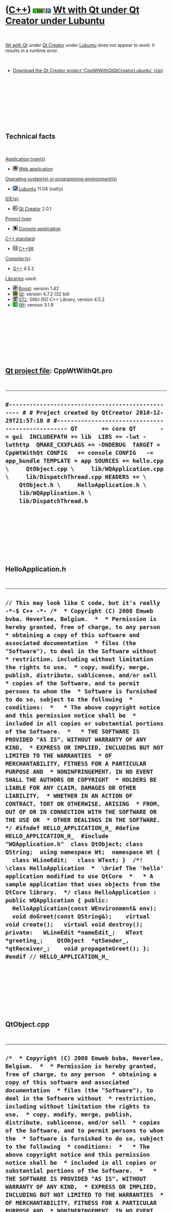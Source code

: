 



 

 

 

 

 

([C++](Cpp.md)) ![Wt](PicWt.png)![Qt](PicQt.png)![Qt Creator](PicQtCreator.png)![Lubuntu](PicLubuntu.png) [Wt with Qt under Qt Creator under Lubuntu](CppWtWithQtQtCreatorLubuntu.md)
=======================================================================================================================================================================================

 

[Wt with Qt](CppWtWithQt.md) under [Qt Creator](CppQtCreator.md) under
[Lubuntu](CppLubuntu.md) does not appear to work: it results in a
runtime error.

 

-   [Download the Qt Creator project
    'CppWtWithQtQtCreatorLubuntu' (zip)](CppWtWithQtQtCreatorLubuntu.zip)

 

 

 

 

 

Technical facts
---------------

 

[Application type(s)](CppApplication.md)

-   ![Web](PicWeb.png) [Web application](CppWebApplication.md)

[Operating system(s) or programming environment(s)](CppOs.md)

-   ![Lubuntu](PicLubuntu.png) [Lubuntu](CppLubuntu.md) 11.04 (natty)

[IDE(s)](CppIde.md):

-   ![Qt Creator](PicQtCreator.png) [Qt Creator](CppQtCreator.md) 2.0.1

[Project type](CppQtProjectType.md):

-   ![console](PicConsole.png) [Console
    application](CppConsoleApplication.md)

[C++ standard](CppStandard.md):

-   ![C++98](PicCpp98.png) [C++98](Cpp98.md)

[Compiler(s)](CppCompiler.md):

-   [G++](CppGpp.md) 4.5.2

[Libraries](CppLibrary.md) used:

-   ![Boost](PicBoost.png) [Boost](CppBoost.md): version 1.42
-   ![Qt](PicQt.png) [Qt](CppQt.md): version 4.7.2 (32 bit)
-   ![STL](PicStl.png) [STL](CppStl.md): GNU ISO C++ Library, version
    4.5.2
-   ![Wt](PicWt.png) [Wt](CppWt.md): version 3.1.9

 

 

 

 

 

[Qt project file](CppQtProjectFile.md): CppWtWithQt.pro
--------------------------------------------------------

 

  ---------------------------------------------------------------------------------------------------------------------------------------------------------------------------------------------------------------------------------------------------------------------------------------------------------------------------------------------------------------------------------------------------------------------------------------------------------------------------------------------------------------------------------------------------------------------
  ` #------------------------------------------------- # # Project created by QtCreator 2010-12-29T21:57:10 # #------------------------------------------------- QT       += core QT       -= gui  INCLUDEPATH += lib  LIBS += -lwt -lwthttp  QMAKE_CXXFLAGS += -DNDEBUG  TARGET = CppWtWithQt CONFIG   += console CONFIG   -= app_bundle TEMPLATE = app SOURCES += hello.cpp \     QtObject.cpp \     lib/WQApplication.cpp \     lib/DispatchThread.cpp HEADERS += \     QtObject.h \     HelloApplication.h \     lib/WQApplication.h \     lib/DispatchThread.h `
  ---------------------------------------------------------------------------------------------------------------------------------------------------------------------------------------------------------------------------------------------------------------------------------------------------------------------------------------------------------------------------------------------------------------------------------------------------------------------------------------------------------------------------------------------------------------------

 

 

 

 

 

HelloApplication.h
------------------

 

  -----------------------------------------------------------------------------------------------------------------------------------------------------------------------------------------------------------------------------------------------------------------------------------------------------------------------------------------------------------------------------------------------------------------------------------------------------------------------------------------------------------------------------------------------------------------------------------------------------------------------------------------------------------------------------------------------------------------------------------------------------------------------------------------------------------------------------------------------------------------------------------------------------------------------------------------------------------------------------------------------------------------------------------------------------------------------------------------------------------------------------------------------------------------------------------------------------------------------------------------------------------------------------------------------------------------------------------------------------------------------------------------------------------------------------------------------------------------------------------------------------------------------------------------------------------------------------------------------------------------------------------------------------------------------------------------------------------------------------------------------------------------------------------------------------------------------------------------------------------------------------------------------------------------------------------------------------------------------------------
  ` // This may look like C code, but it's really -*-$ C++ -*- /*  * Copyright (C) 2008 Emweb bvba, Heverlee, Belgium.  *  * Permission is hereby granted, free of charge, to any person  * obtaining a copy of this software and associated documentation  * files (the "Software"), to deal in the Software without  * restriction, including without limitation the rights to use,  * copy, modify, merge, publish, distribute, sublicense, and/or sell  * copies of the Software, and to permit persons to whom the  * Software is furnished to do so, subject to the following  * conditions:  *   * The above copyright notice and this permission notice shall be  * included in all copies or substantial portions of the Software.  *   * THE SOFTWARE IS PROVIDED "AS IS", WITHOUT WARRANTY OF ANY KIND,  * EXPRESS OR IMPLIED, INCLUDING BUT NOT LIMITED TO THE WARRANTIES  * OF MERCHANTABILITY, FITNESS FOR A PARTICULAR PURPOSE AND  * NONINFRINGEMENT. IN NO EVENT SHALL THE AUTHORS OR COPYRIGHT  * HOLDERS BE LIABLE FOR ANY CLAIM, DAMAGES OR OTHER LIABILITY,  * WHETHER IN AN ACTION OF CONTRACT, TORT OR OTHERWISE, ARISING  * FROM, OUT OF OR IN CONNECTION WITH THE SOFTWARE OR THE USE OR  * OTHER DEALINGS IN THE SOFTWARE.  */ #ifndef HELLO_APPLICATION_H_ #define HELLO_APPLICATION_H_  #include "WQApplication.h"  class QtObject; class QString;  using namespace Wt;  namespace Wt {   class WLineEdit;   class WText; }  /*! \class HelloApplication  *  \brief The 'hello' application modified to use QtCore  *   * A sample application that uses objects from the QtCore library.  */ class HelloApplication : public WQApplication { public:   HelloApplication(const WEnvironment& env);    void doGreet(const QString&);    virtual void create();   virtual void destroy();  private:   WLineEdit *nameEdit_;   WText     *greeting_;    QtObject  *qtSender_, *qtReceiver_;    void propagateGreet(); };  #endif // HELLO_APPLICATION_H_ `
  -----------------------------------------------------------------------------------------------------------------------------------------------------------------------------------------------------------------------------------------------------------------------------------------------------------------------------------------------------------------------------------------------------------------------------------------------------------------------------------------------------------------------------------------------------------------------------------------------------------------------------------------------------------------------------------------------------------------------------------------------------------------------------------------------------------------------------------------------------------------------------------------------------------------------------------------------------------------------------------------------------------------------------------------------------------------------------------------------------------------------------------------------------------------------------------------------------------------------------------------------------------------------------------------------------------------------------------------------------------------------------------------------------------------------------------------------------------------------------------------------------------------------------------------------------------------------------------------------------------------------------------------------------------------------------------------------------------------------------------------------------------------------------------------------------------------------------------------------------------------------------------------------------------------------------------------------------------------------------------

 

 

 

 

 

QtObject.cpp
------------

 

  --------------------------------------------------------------------------------------------------------------------------------------------------------------------------------------------------------------------------------------------------------------------------------------------------------------------------------------------------------------------------------------------------------------------------------------------------------------------------------------------------------------------------------------------------------------------------------------------------------------------------------------------------------------------------------------------------------------------------------------------------------------------------------------------------------------------------------------------------------------------------------------------------------------------------------------------------------------------------------------------------------------------------------------------------------------------------------------------------------------------------------------------------------------------------------------------------------------------------------------------------------------------------------------------------------------------------------------------------------------------------------------------------------------------------------------------------------------------------------------------------
  ` /*  * Copyright (C) 2008 Emweb bvba, Heverlee, Belgium.  *  * Permission is hereby granted, free of charge, to any person  * obtaining a copy of this software and associated documentation  * files (the "Software"), to deal in the Software without  * restriction, including without limitation the rights to use,  * copy, modify, merge, publish, distribute, sublicense, and/or sell  * copies of the Software, and to permit persons to whom the  * Software is furnished to do so, subject to the following  * conditions:  *   * The above copyright notice and this permission notice shall be  * included in all copies or substantial portions of the Software.  *   * THE SOFTWARE IS PROVIDED "AS IS", WITHOUT WARRANTY OF ANY KIND,  * EXPRESS OR IMPLIED, INCLUDING BUT NOT LIMITED TO THE WARRANTIES  * OF MERCHANTABILITY, FITNESS FOR A PARTICULAR PURPOSE AND  * NONINFRINGEMENT. IN NO EVENT SHALL THE AUTHORS OR COPYRIGHT  * HOLDERS BE LIABLE FOR ANY CLAIM, DAMAGES OR OTHER LIABILITY,  * WHETHER IN AN ACTION OF CONTRACT, TORT OR OTHERWISE, ARISING  * FROM, OUT OF OR IN CONNECTION WITH THE SOFTWARE OR THE USE OR  * OTHER DEALINGS IN THE SOFTWARE.  */  #include "HelloApplication.h" #include "QtObject.h"  QtObject::QtObject(HelloApplication *wt, QObject *parent)   : QObject(parent),     wt_(wt) { }  void QtObject::passGreet(const QString& name) {   emit greet(name); }  void QtObject::doGreet(const QString& name) {   wt_->doGreet(name); } `
  --------------------------------------------------------------------------------------------------------------------------------------------------------------------------------------------------------------------------------------------------------------------------------------------------------------------------------------------------------------------------------------------------------------------------------------------------------------------------------------------------------------------------------------------------------------------------------------------------------------------------------------------------------------------------------------------------------------------------------------------------------------------------------------------------------------------------------------------------------------------------------------------------------------------------------------------------------------------------------------------------------------------------------------------------------------------------------------------------------------------------------------------------------------------------------------------------------------------------------------------------------------------------------------------------------------------------------------------------------------------------------------------------------------------------------------------------------------------------------------------------

 

 

 

 

 

QtObject.h
----------

 

  ---------------------------------------------------------------------------------------------------------------------------------------------------------------------------------------------------------------------------------------------------------------------------------------------------------------------------------------------------------------------------------------------------------------------------------------------------------------------------------------------------------------------------------------------------------------------------------------------------------------------------------------------------------------------------------------------------------------------------------------------------------------------------------------------------------------------------------------------------------------------------------------------------------------------------------------------------------------------------------------------------------------------------------------------------------------------------------------------------------------------------------------------------------------------------------------------------------------------------------------------------------------------------------------------------------------------------------------------------------------------------------------------------------------------------------------------------------------------------------------------------------------------------------------------------------------------------------------------------------------------------------------------------------------------------------------------------------------------------------------------------------------------------------------------------------------------------------------------------------------------------------------------------------------------------------------------------------------
  ` // This may look like C code, but it's really -*-$ C++ -*- /*  * Copyright (C) 2008 Emweb bvba, Heverlee, Belgium.  *  * Permission is hereby granted, free of charge, to any person  * obtaining a copy of this software and associated documentation  * files (the "Software"), to deal in the Software without  * restriction, including without limitation the rights to use,  * copy, modify, merge, publish, distribute, sublicense, and/or sell  * copies of the Software, and to permit persons to whom the  * Software is furnished to do so, subject to the following  * conditions:  *   * The above copyright notice and this permission notice shall be  * included in all copies or substantial portions of the Software.  *   * THE SOFTWARE IS PROVIDED "AS IS", WITHOUT WARRANTY OF ANY KIND,  * EXPRESS OR IMPLIED, INCLUDING BUT NOT LIMITED TO THE WARRANTIES  * OF MERCHANTABILITY, FITNESS FOR A PARTICULAR PURPOSE AND  * NONINFRINGEMENT. IN NO EVENT SHALL THE AUTHORS OR COPYRIGHT  * HOLDERS BE LIABLE FOR ANY CLAIM, DAMAGES OR OTHER LIABILITY,  * WHETHER IN AN ACTION OF CONTRACT, TORT OR OTHERWISE, ARISING  * FROM, OUT OF OR IN CONNECTION WITH THE SOFTWARE OR THE USE OR  * OTHER DEALINGS IN THE SOFTWARE.  */ #ifndef QTOBJECT_H_ #define QTOBJECT_H_  #ifdef SLOT # undef SLOT # undef signals # undef slots #endif  #include <vector>  #include <QThread>  class HelloApplication;  /*! \class QtObject  *  \brief A simple Qt object with sample signal and slot.  *  * This simple object class demonstrates that the Qt signal/slot  * mechanism may be used alonglisde Wt's signal/slot mechanism.  */ class QtObject : public QObject {   Q_OBJECT;  public:   QtObject(HelloApplication *wt_, QObject *parent = 0);    void passGreet(const QString&);  signals:   void greet(const QString&);  public slots:   void doGreet(const QString&);  private:   HelloApplication *wt_; };  #endif // QTOBJECT_H_ `
  ---------------------------------------------------------------------------------------------------------------------------------------------------------------------------------------------------------------------------------------------------------------------------------------------------------------------------------------------------------------------------------------------------------------------------------------------------------------------------------------------------------------------------------------------------------------------------------------------------------------------------------------------------------------------------------------------------------------------------------------------------------------------------------------------------------------------------------------------------------------------------------------------------------------------------------------------------------------------------------------------------------------------------------------------------------------------------------------------------------------------------------------------------------------------------------------------------------------------------------------------------------------------------------------------------------------------------------------------------------------------------------------------------------------------------------------------------------------------------------------------------------------------------------------------------------------------------------------------------------------------------------------------------------------------------------------------------------------------------------------------------------------------------------------------------------------------------------------------------------------------------------------------------------------------------------------------------------------

 

 

 

 

 

hello.cpp
---------

 

  -----------------------------------------------------------------------------------------------------------------------------------------------------------------------------------------------------------------------------------------------------------------------------------------------------------------------------------------------------------------------------------------------------------------------------------------------------------------------------------------------------------------------------------------------------------------------------------------------------------------------------------------------------------------------------------------------------------------------------------------------------------------------------------------------------------------------------------------------------------------------------------------------------------------------------------------------------------------------------------------------------------------------------------------------------------------------------------------------------------------------------------------------------------------------------------------------------------------------------------------------------------------------------------------------------------------------------------------------------------------------------------------------------------------------------------------------------------------------------------------------------------------------------------------------------------------------------------------------------------------------------------------------------------------------------------------------------------------------------------------------------------------------------------------------------------------------------------------------------------------------------------------------------------------------------------------------------------------------------------------------------------------------------------------------------------------------------------------------------------------------------------------------------------------------------------------------------------------------------------------------------------------------------------------------------------------------------------------------------------------------------------------------------------------------------------------------------------------------------------------------------------------------------------------------------------------------------------------------------------------------------------------------------------------------------------------------------------------------------------------------------------------------------------------------------------------------------------------------------------------------------------------------------------------------------------------------------------------------------------------------------------------------------------------------------------------------------------------------------------------------------------------------------------------------------------------------------------------------------------------------------------------------------------------------------------------------------------------------------------------------------------------------------------------------------------------------------------------------------------------------------------------------------------------------------------------------------------------------------------------------------------------------------------------------------------------------------------------------------------------------------------------------------------------------------------------------------------------------------------------------------------------------------------------------------------------------------------------------------------------------------------------------------------------------------------------------------------------------------------------------------------------------------------------------------------------------------------------------------------------------------------------------------------------------------------------------------------------------------------------------------------------------------------------------------------------------------------------------
  ` /*  * Copyright (C) 2008 Emweb bvba, Heverlee, Belgium.  *  * Permission is hereby granted, free of charge, to any person  * obtaining a copy of this software and associated documentation  * files (the "Software"), to deal in the Software without  * restriction, including without limitation the rights to use,  * copy, modify, merge, publish, distribute, sublicense, and/or sell  * copies of the Software, and to permit persons to whom the  * Software is furnished to do so, subject to the following  * conditions:  *   * The above copyright notice and this permission notice shall be  * included in all copies or substantial portions of the Software.  *   * THE SOFTWARE IS PROVIDED "AS IS", WITHOUT WARRANTY OF ANY KIND,  * EXPRESS OR IMPLIED, INCLUDING BUT NOT LIMITED TO THE WARRANTIES  * OF MERCHANTABILITY, FITNESS FOR A PARTICULAR PURPOSE AND  * NONINFRINGEMENT. IN NO EVENT SHALL THE AUTHORS OR COPYRIGHT  * HOLDERS BE LIABLE FOR ANY CLAIM, DAMAGES OR OTHER LIABILITY,  * WHETHER IN AN ACTION OF CONTRACT, TORT OR OTHERWISE, ARISING  * FROM, OUT OF OR IN CONNECTION WITH THE SOFTWARE OR THE USE OR  * OTHER DEALINGS IN THE SOFTWARE.  */  #include <iostream> #include <vector>  #include <boost/program_options.hpp>  #include <Wt/WBreak> #include <Wt/WContainerWidget> #include <Wt/WLineEdit> #include <Wt/WPushButton> #include <Wt/WText>  #include "HelloApplication.h" #include "QtObject.h"  using namespace Wt;  HelloApplication::HelloApplication(const WEnvironment& env)   : WQApplication(env) {   /*    * Note: do not create any Qt objects from here. Initialize your    * application from within the virtual create() method.    */ }  void HelloApplication::create() {   setTitle("CppWtWithQt");    root()->addWidget(new WText("Your name, please ? "));   nameEdit_ = new WLineEdit(root());   nameEdit_->setFocus();    WPushButton *b = new WPushButton("Greet me.", root());   b->setMargin(5, Left);    root()->addWidget(new WBreak());    greeting_ = new WText(root());    b->clicked().connect(this, &HelloApplication::propagateGreet);   nameEdit_->enterPressed().connect(this, &HelloApplication::propagateGreet);    qtSender_ = new QtObject(this);   qtReceiver_ = new QtObject(this);    QObject::connect(qtSender_, SIGNAL(greet(const QString&)),            qtReceiver_, SLOT(doGreet(const QString&))); }  void HelloApplication::destroy() {   /*    * Note: Delete any Qt object from here.    */   delete qtSender_;   delete qtReceiver_; }  void HelloApplication::propagateGreet() {   qtSender_->passGreet(toQString(nameEdit_->text())); }  void HelloApplication::doGreet(const QString& qname) {   greeting_->setText("Hello there, " + toWString(qname)); }  WApplication *createApplication(const WEnvironment& env) {   return new HelloApplication(env); }  int main(int argc, char **argv) {  // Declare the supported options.   boost::program_options::options_description d(     "Allowed options for TestLed");   std::string docroot;   std::string http_address;   std::string http_port;   d.add_options()       ("help",         "produce this help message")       ("docroot",          boost::program_options::value<std::string>(&docroot)->default_value("."),          "the docroot")       ("http-address",          boost::program_options::value<std::string>(&http_address)->default_value("0.0.0.0"),          "the server's http address")       ("http-port",          boost::program_options::value<std::string>(&http_port)->default_value("8080"),          "the server's http port")       ;    boost::program_options::variables_map m;   boost::program_options::store(     boost::program_options::parse_command_line(       argc, argv, d), m);   boost::program_options::notify(m);    if (m.count("help"))   {     //Display the options_description     std::cout << d << "\n";     return 0;   }    //Create the arguments in std::string format   std::vector<std::string> v(7);   v[0] = argv[0];   v[1] = "--docroot";   v[2] = docroot;   v[3] = "--http-address";   v[4] = http_address;   v[5] = "--http-port";   v[6] = http_port;    //Convert the arguments to char* format   std::vector<char*> w(7);   for (int i=0; i!=7; ++i) w[i] = &v[i][0];    //Give Wt the modified parameters   return WRun(w.size(), &w[0], &createApplication);    //OLD:   //return WRun(argc, argv, &createApplication); }  `
  -----------------------------------------------------------------------------------------------------------------------------------------------------------------------------------------------------------------------------------------------------------------------------------------------------------------------------------------------------------------------------------------------------------------------------------------------------------------------------------------------------------------------------------------------------------------------------------------------------------------------------------------------------------------------------------------------------------------------------------------------------------------------------------------------------------------------------------------------------------------------------------------------------------------------------------------------------------------------------------------------------------------------------------------------------------------------------------------------------------------------------------------------------------------------------------------------------------------------------------------------------------------------------------------------------------------------------------------------------------------------------------------------------------------------------------------------------------------------------------------------------------------------------------------------------------------------------------------------------------------------------------------------------------------------------------------------------------------------------------------------------------------------------------------------------------------------------------------------------------------------------------------------------------------------------------------------------------------------------------------------------------------------------------------------------------------------------------------------------------------------------------------------------------------------------------------------------------------------------------------------------------------------------------------------------------------------------------------------------------------------------------------------------------------------------------------------------------------------------------------------------------------------------------------------------------------------------------------------------------------------------------------------------------------------------------------------------------------------------------------------------------------------------------------------------------------------------------------------------------------------------------------------------------------------------------------------------------------------------------------------------------------------------------------------------------------------------------------------------------------------------------------------------------------------------------------------------------------------------------------------------------------------------------------------------------------------------------------------------------------------------------------------------------------------------------------------------------------------------------------------------------------------------------------------------------------------------------------------------------------------------------------------------------------------------------------------------------------------------------------------------------------------------------------------------------------------------------------------------------------------------------------------------------------------------------------------------------------------------------------------------------------------------------------------------------------------------------------------------------------------------------------------------------------------------------------------------------------------------------------------------------------------------------------------------------------------------------------------------------------------------------------------------------------------------------------------------------------------

 

 

 

 

 

lib/DispatchThread.cpp
----------------------

 

  -------------------------------------------------------------------------------------------------------------------------------------------------------------------------------------------------------------------------------------------------------------------------------------------------------------------------------------------------------------------------------------------------------------------------------------------------------------------------------------------------------------------------------------------------------------------------------------------------------------------------------------------------------------------------------------------------------------------------------------------------------------------------------------------------------------------------------------------------------------------------------------------------------------------------------------------------------------------------------------------------------------------------------------------------------------------------------------------------------------------------------------------------------------------------------------------------------------------------------------------------------------------------------------------------------------------------------------------------------------------------------------------------------------------------------------------------------------------------------------------------------------------------------------------------------------------------------------------------------------------------------------------------------------------------------------------------------------------------------------------------------------------------------------------------------------------------------------------------------------------------------------------------------------------------------------------------------------------------------------------------------------------------------------------------------------------------------------------------------------------------------------------------------------------------------------------------------------------------------------------------------------------------------------------------------------------------------------------------------------------------------------------------------------------------------------------------------------------------------------------------------------------------------------------------------------------------------------------------------------------------------------------------------------------------------------------------------------------------------------------------------------------------------------------------------------------------------------------------------------------------------------------------------------------------------------------------------------------------------------------------------------------------------------------------------------------------------------------------------------------------------------------------------------------------------------------------------------------------------------------------------------------------------------------------------------------------------------------------------------------
  ` /*  * Copyright (C) 2008 Emweb bvba, Kessel-Lo, Belgium.  *  * Permission is hereby granted, free of charge, to any person  * obtaining a copy of this software and associated documentation  * files (the "Software"), to deal in the Software without  * restriction, including without limitation the rights to use,  * copy, modify, merge, publish, distribute, sublicense, and/or sell  * copies of the Software, and to permit persons to whom the  * Software is furnished to do so, subject to the following  * conditions:  *   * The above copyright notice and this permission notice shall be  * included in all copies or substantial portions of the Software.  *   * THE SOFTWARE IS PROVIDED "AS IS", WITHOUT WARRANTY OF ANY KIND,  * EXPRESS OR IMPLIED, INCLUDING BUT NOT LIMITED TO THE WARRANTIES  * OF MERCHANTABILITY, FITNESS FOR A PARTICULAR PURPOSE AND  * NONINFRINGEMENT. IN NO EVENT SHALL THE AUTHORS OR COPYRIGHT  * HOLDERS BE LIABLE FOR ANY CLAIM, DAMAGES OR OTHER LIABILITY,  * WHETHER IN AN ACTION OF CONTRACT, TORT OR OTHERWISE, ARISING  * FROM, OUT OF OR IN CONNECTION WITH THE SOFTWARE OR THE USE OR  * OTHER DEALINGS IN THE SOFTWARE.  */ #include "WQApplication.h"  #include "DispatchThread.h"  namespace Wt {  DispatchObject::DispatchObject(DispatchThread *thread)   : thread_(thread) {   connect(this, SIGNAL(doEvent()), this, SLOT(onEvent())); }  void DispatchObject::propagateEvent() {   emit doEvent(); }  void DispatchObject::onEvent() {   thread_->doEvent(); }  DispatchThread::DispatchThread(WQApplication *app,                    bool withEventLoop)   : QThread(),     app_(app),     qtEventLoop_(withEventLoop),     dispatchObject_(0),     event_(0),     done_(false),     newEvent_(false) { }  void DispatchThread::run() {   app_->attachThread();   app_->create();    if (qtEventLoop_)     dispatchObject_ = new DispatchObject(this);    signalDone();    if (qtEventLoop_)     exec();   else     myExec();    delete dispatchObject_;    signalDone(); }  void DispatchThread::myExec() {   boost::mutex::scoped_lock lock(newEventMutex_);    for (;;) {     if (!newEvent_)       newEventCondition_.wait(lock);      if (doEvent())       return;      newEvent_ = false;   } }  void DispatchThread::myPropagateEvent() {   boost::mutex::scoped_lock lock(newEventMutex_);   newEvent_ = true;   newEventCondition_.notify_one(); }  void DispatchThread::signalDone() {   boost::mutex::scoped_lock lock(doneMutex_);   done_ = true;   doneCondition_.notify_one(); }  void DispatchThread::waitDone() {   boost::mutex::scoped_lock lock(doneMutex_);    if (done_)     return;   else     doneCondition_.wait(lock);  }  void DispatchThread::notify(const WEvent& event) {   event_ = &event;    done_ = false;    if (dispatchObject_)     dispatchObject_->propagateEvent();   else     myPropagateEvent();    waitDone(); }  void DispatchThread::destroy() {   event_ = 0;    done_ = false;    if (dispatchObject_)     dispatchObject_->propagateEvent();   else     myPropagateEvent();    waitDone();    wait(); }  bool DispatchThread::doEvent() {   if (event_) {     app_->realNotify(*event_);     signalDone();      return false;   } else {     app_->destroy();      if (qtEventLoop_)       QThread::exit();      return true;   } }  } `
  -------------------------------------------------------------------------------------------------------------------------------------------------------------------------------------------------------------------------------------------------------------------------------------------------------------------------------------------------------------------------------------------------------------------------------------------------------------------------------------------------------------------------------------------------------------------------------------------------------------------------------------------------------------------------------------------------------------------------------------------------------------------------------------------------------------------------------------------------------------------------------------------------------------------------------------------------------------------------------------------------------------------------------------------------------------------------------------------------------------------------------------------------------------------------------------------------------------------------------------------------------------------------------------------------------------------------------------------------------------------------------------------------------------------------------------------------------------------------------------------------------------------------------------------------------------------------------------------------------------------------------------------------------------------------------------------------------------------------------------------------------------------------------------------------------------------------------------------------------------------------------------------------------------------------------------------------------------------------------------------------------------------------------------------------------------------------------------------------------------------------------------------------------------------------------------------------------------------------------------------------------------------------------------------------------------------------------------------------------------------------------------------------------------------------------------------------------------------------------------------------------------------------------------------------------------------------------------------------------------------------------------------------------------------------------------------------------------------------------------------------------------------------------------------------------------------------------------------------------------------------------------------------------------------------------------------------------------------------------------------------------------------------------------------------------------------------------------------------------------------------------------------------------------------------------------------------------------------------------------------------------------------------------------------------------------------------------------------------------------------

 

 

 

 

 

lib/DispatchThread.h
--------------------

 

  ---------------------------------------------------------------------------------------------------------------------------------------------------------------------------------------------------------------------------------------------------------------------------------------------------------------------------------------------------------------------------------------------------------------------------------------------------------------------------------------------------------------------------------------------------------------------------------------------------------------------------------------------------------------------------------------------------------------------------------------------------------------------------------------------------------------------------------------------------------------------------------------------------------------------------------------------------------------------------------------------------------------------------------------------------------------------------------------------------------------------------------------------------------------------------------------------------------------------------------------------------------------------------------------------------------------------------------------------------------------------------------------------------------------------------------------------------------------------------------------------------------------------------------------------------------------------------------------------------------------------------------------------------------------------------------------------------------------------------------------------------------------------------------------------------------------------------------------------------------------------------------------------------------------------------------------------------------------------------------------------------------------------------------------------------------------------------------------------------------------------------------------------------------------------------------------------------------------------------------------------------------------------------------------------------------------------------------------------------------------------------------------------------------------------------------------------------------------------------------------------------------------------------------------------------------------------------------------------------------------------------------------------------------------------------------------------------------------------------------------------------------------------------------------------------------------------------------------------
  ` // This may look like C code, but it's really -*-$ C++ -*- /*  * Copyright (C) 2008 Emweb bvba, Kessel-Lo, Belgium.  *  * Permission is hereby granted, free of charge, to any person  * obtaining a copy of this software and associated documentation  * files (the "Software"), to deal in the Software without  * restriction, including without limitation the rights to use,  * copy, modify, merge, publish, distribute, sublicense, and/or sell  * copies of the Software, and to permit persons to whom the  * Software is furnished to do so, subject to the following  * conditions:  *   * The above copyright notice and this permission notice shall be  * included in all copies or substantial portions of the Software.  *   * THE SOFTWARE IS PROVIDED "AS IS", WITHOUT WARRANTY OF ANY KIND,  * EXPRESS OR IMPLIED, INCLUDING BUT NOT LIMITED TO THE WARRANTIES  * OF MERCHANTABILITY, FITNESS FOR A PARTICULAR PURPOSE AND  * NONINFRINGEMENT. IN NO EVENT SHALL THE AUTHORS OR COPYRIGHT  * HOLDERS BE LIABLE FOR ANY CLAIM, DAMAGES OR OTHER LIABILITY,  * WHETHER IN AN ACTION OF CONTRACT, TORT OR OTHERWISE, ARISING  * FROM, OUT OF OR IN CONNECTION WITH THE SOFTWARE OR THE USE OR  * OTHER DEALINGS IN THE SOFTWARE.  */ #ifndef DISPATCH_THREAD_H_ #define DISPATCH_THREAD_H_  #include <QThread> #include <boost/thread.hpp> #include <boost/thread/condition.hpp>  namespace Wt {  class WQApplication; class WEvent; class DispatchThread;  /*  * Help object used to dispatch an event into a Qt event loop.  */ class DispatchObject : public QObject {   Q_OBJECT;  public:   DispatchObject(DispatchThread *thread);    void propagateEvent();  signals:   void doEvent();  private slots:   void onEvent();  private:   DispatchThread *thread_; };  /*  * Thread in which all interaction with Qt objects is done.  *  * If constructed <i>withEventLoop</i>, then QThread::exec() is  * called, starting a new Qt event loop, and signal/slot events can be  * delivered within the event loop handling. Otherwise, plain thread  * synchronization is implemented.  */ class DispatchThread : public QThread { public:   DispatchThread(WQApplication *app, bool withEventLoop);    virtual void run();    void notify(const WEvent& event);   void destroy();    void waitDone();  private:   WQApplication    *app_;   bool              qtEventLoop_;   DispatchObject   *dispatchObject_;   const WEvent     *event_;    boost::mutex      doneMutex_;   bool              done_;   boost::condition  doneCondition_;    boost::mutex      newEventMutex_;   bool              newEvent_;   boost::condition  newEventCondition_;    bool doEvent();    void signalDone();   void myExec();   void myPropagateEvent();    friend class DispatchObject; };  }  #endif // DISPATCH_THREAD_H_ `
  ---------------------------------------------------------------------------------------------------------------------------------------------------------------------------------------------------------------------------------------------------------------------------------------------------------------------------------------------------------------------------------------------------------------------------------------------------------------------------------------------------------------------------------------------------------------------------------------------------------------------------------------------------------------------------------------------------------------------------------------------------------------------------------------------------------------------------------------------------------------------------------------------------------------------------------------------------------------------------------------------------------------------------------------------------------------------------------------------------------------------------------------------------------------------------------------------------------------------------------------------------------------------------------------------------------------------------------------------------------------------------------------------------------------------------------------------------------------------------------------------------------------------------------------------------------------------------------------------------------------------------------------------------------------------------------------------------------------------------------------------------------------------------------------------------------------------------------------------------------------------------------------------------------------------------------------------------------------------------------------------------------------------------------------------------------------------------------------------------------------------------------------------------------------------------------------------------------------------------------------------------------------------------------------------------------------------------------------------------------------------------------------------------------------------------------------------------------------------------------------------------------------------------------------------------------------------------------------------------------------------------------------------------------------------------------------------------------------------------------------------------------------------------------------------------------------------------------------------

 

 

 

 

 

lib/WQApplication.cpp
---------------------

 

  -------------------------------------------------------------------------------------------------------------------------------------------------------------------------------------------------------------------------------------------------------------------------------------------------------------------------------------------------------------------------------------------------------------------------------------------------------------------------------------------------------------------------------------------------------------------------------------------------------------------------------------------------------------------------------------------------------------------------------------------------------------------------------------------------------------------------------------------------------------------------------------------------------------------------------------------------------------------------------------------------------------------------------------------------------------------------------------------------------------------------------------------------------------------------------------------------------------------------------------------------------------------------------------------------------------------------------------------------------------------------------------------------------------------------------------------------------------------------------------------------------------------------------------------------------------------------------------------------------------------------------------------------------------------------------------------------------------------------------------------------------------------------------------------------------------------------------------------------------------------------------------------------------------------------------------------------------------------------------------------------------------------------------------------------------------------------------------------------------------------------------------------------------
  ` /*  * Copyright (C) 2008 Emweb bvba, Kessel-Lo, Belgium.  *  * Permission is hereby granted, free of charge, to any person  * obtaining a copy of this software and associated documentation  * files (the "Software"), to deal in the Software without  * restriction, including without limitation the rights to use,  * copy, modify, merge, publish, distribute, sublicense, and/or sell  * copies of the Software, and to permit persons to whom the  * Software is furnished to do so, subject to the following  * conditions:  *   * The above copyright notice and this permission notice shall be  * included in all copies or substantial portions of the Software.  *   * THE SOFTWARE IS PROVIDED "AS IS", WITHOUT WARRANTY OF ANY KIND,  * EXPRESS OR IMPLIED, INCLUDING BUT NOT LIMITED TO THE WARRANTIES  * OF MERCHANTABILITY, FITNESS FOR A PARTICULAR PURPOSE AND  * NONINFRINGEMENT. IN NO EVENT SHALL THE AUTHORS OR COPYRIGHT  * HOLDERS BE LIABLE FOR ANY CLAIM, DAMAGES OR OTHER LIABILITY,  * WHETHER IN AN ACTION OF CONTRACT, TORT OR OTHERWISE, ARISING  * FROM, OUT OF OR IN CONNECTION WITH THE SOFTWARE OR THE USE OR  * OTHER DEALINGS IN THE SOFTWARE.  */ #include <iostream> #include <boost/thread/condition.hpp>  #include "WQApplication.h" #include "DispatchThread.h"  namespace { }  namespace Wt {  WQApplication::WQApplication(const WEnvironment& env, bool withEventLoop)   : WApplication(env),     withEventLoop_(withEventLoop),     thread_(0) { }  void WQApplication::initialize() {   if (thread_)     return;    thread_ = new DispatchThread(this, withEventLoop_);   thread_->start();   thread_->waitDone(); }  void WQApplication::finalize() {   if (!thread_)     return;    thread_->destroy();    delete thread_;   thread_ = 0; }  void WQApplication::notify(const WEvent& e) {   thread_->notify(e); }  void WQApplication::realNotify(const WEvent& e) {   WApplication::notify(e); }  WString toWString(const QString& s) {   return WString::fromUTF8((const char *)s.toUtf8()); }  QString toQString(const WString& s) {   return QString::fromUtf8(s.toUTF8().c_str()); }  } `
  -------------------------------------------------------------------------------------------------------------------------------------------------------------------------------------------------------------------------------------------------------------------------------------------------------------------------------------------------------------------------------------------------------------------------------------------------------------------------------------------------------------------------------------------------------------------------------------------------------------------------------------------------------------------------------------------------------------------------------------------------------------------------------------------------------------------------------------------------------------------------------------------------------------------------------------------------------------------------------------------------------------------------------------------------------------------------------------------------------------------------------------------------------------------------------------------------------------------------------------------------------------------------------------------------------------------------------------------------------------------------------------------------------------------------------------------------------------------------------------------------------------------------------------------------------------------------------------------------------------------------------------------------------------------------------------------------------------------------------------------------------------------------------------------------------------------------------------------------------------------------------------------------------------------------------------------------------------------------------------------------------------------------------------------------------------------------------------------------------------------------------------------------------

 

 

 

 

 

lib/WQApplication.h
-------------------

 

  -------------------------------------------------------------------------------------------------------------------------------------------------------------------------------------------------------------------------------------------------------------------------------------------------------------------------------------------------------------------------------------------------------------------------------------------------------------------------------------------------------------------------------------------------------------------------------------------------------------------------------------------------------------------------------------------------------------------------------------------------------------------------------------------------------------------------------------------------------------------------------------------------------------------------------------------------------------------------------------------------------------------------------------------------------------------------------------------------------------------------------------------------------------------------------------------------------------------------------------------------------------------------------------------------------------------------------------------------------------------------------------------------------------------------------------------------------------------------------------------------------------------------------------------------------------------------------------------------------------------------------------------------------------------------------------------------------------------------------------------------------------------------------------------------------------------------------------------------------------------------------------------------------------------------------------------------------------------------------------------------------------------------------------------------------------------------------------------------------------------------------------------------------------------------------------------------------------------------------------------------------------------------------------------------------------------------------------------------------------------------------------------------------------------------------------------------------------------------------------------------------------------------------------------------------------------------------------------------------------------------------------------------------------------------------------------------------------------------------------------------------------------------------------------------------------------------------------------------------------------------------------------------------------------------------------------------------------------------------------------------------------------------------------------------------------------------------------------------------------------------------------------------------------------------------------------------------------------------------------------------------------------------------------------------------------------------------------------------------------------------------------------------------------------------------------------------------------------------------------------------------------------------------------------------------------------------------------------------------------------------------------------------------------------------------------------------------------------------------------------------------------------------------------------------------------------------------------------------------------------------------------------------------------------------------------------------------------------------------------------------------------------------------------------------------------------------------------------------------------------------------------------------------------------------------------------------------------------------------------------------------------------------------------------------------------------------------------------------------------------------------------------------------------------------------------------------------------------------------------------------------------------------------------------------------------------------------------------------------------------------------------------------------------------------------------------------------------------------------------------------------------------------------------------------------------------------------------------------------------------------------------------------------------------------------------------------------------------------------------------------------------------------------------------------------------------------------------------------------------------------------------------------------------------------------------------------------------------------------------------------------------------------------------------------------------------------------------------------------------------------------------------------------------------------------------------------------------------------------------------------------------------------------------------------------------------------------------------------------------------------------------------------------------------------------------------------------------------------------------------------------------------------------------------------------------------------------------------------------------------------------------------------------------------------------------------------------------------------------------------------------------------------------------------------
  ` // This may look like C code, but it's really -*-$ C++ -*- /*  * Copyright (C) 2008 Emweb bvba, Kessel-Lo, Belgium.  *  * Permission is hereby granted, free of charge, to any person  * obtaining a copy of this software and associated documentation  * files (the "Software"), to deal in the Software without  * restriction, including without limitation the rights to use,  * copy, modify, merge, publish, distribute, sublicense, and/or sell  * copies of the Software, and to permit persons to whom the  * Software is furnished to do so, subject to the following  * conditions:  *   * The above copyright notice and this permission notice shall be  * included in all copies or substantial portions of the Software.  *   * THE SOFTWARE IS PROVIDED "AS IS", WITHOUT WARRANTY OF ANY KIND,  * EXPRESS OR IMPLIED, INCLUDING BUT NOT LIMITED TO THE WARRANTIES  * OF MERCHANTABILITY, FITNESS FOR A PARTICULAR PURPOSE AND  * NONINFRINGEMENT. IN NO EVENT SHALL THE AUTHORS OR COPYRIGHT  * HOLDERS BE LIABLE FOR ANY CLAIM, DAMAGES OR OTHER LIABILITY,  * WHETHER IN AN ACTION OF CONTRACT, TORT OR OTHERWISE, ARISING  * FROM, OUT OF OR IN CONNECTION WITH THE SOFTWARE OR THE USE OR  * OTHER DEALINGS IN THE SOFTWARE.  */ #ifndef WQAPPLICATION_H_ #define WQAPPLICATION_H_  #include <Wt/WApplication> #include <boost/thread.hpp>  /*! \file WQApplication */  class QString;  namespace Wt {  class DispatchThread;  /*! \class WQApplication WQApplication WQApplication  *  \brief An application class that provides interopability between  *         Wt and Qt.  *  * This class provides interopability between the Wt's multi threading  * model and Qt's threading requirements for QObject. This is needed  * because Qt's object model, which defines a hierarchy of QObjects,  * requires that every QObject in the hierarchy is created from within  * the same thread. In addition, Qt's signal/slot system is  * thread-aware and behaves very differently when a signal is emitted  * from within a different thread than the thread in which the  * receiver object lives.  *  * Wt on the other hand does not guarantee that every event is  * dispatched within the same thread. This is a side effect of the  * fact that Wt uses thread pools in combination with asynchronous I/O  * to be able to serve multiple connections simultaneously without  * requiring a high number of threads.  *  * Therefore, you cannot manipulate a QObject hierarchy, or propagate  * events using Qt's signal/slot system, in a multi-threaded Wt  * application server, since this is likely to violate Qt's  * thread/object assumptions, without taking precautions (as are  * implemented in this application class).  *  * This class spawns a QThread that is dedicated to a single  * application instance, and used for event handling, after your  * application is constructed. You should not create any Qt objects  * from the constructor, but rather from the create() method, which  * runs within the context of this thread. Likewise, you should not  * destroy Qt objects from the application destructor, but from the  * destroy() method, which also runs in this thread.  *  * You may enable a Qt event loop in this QThread, by setting the  * option in the constructor. In this way, you can use QTcpSocket and  * other Qt classes which rely on the presence of an event loop. Note  * that Qt requires that you instantiate a QApplication object before  * you can use a Qt event loop (only one is needed per process, so it  * may be shared between multiple Wt sessions). You need to do this  * yourself, and a convenient location could be within your main()  * function.  */ class WQApplication : public WApplication { public:   /*! \brief Constructor.    *    * Create a new application with Qt threading support.    *    * Set <i>enableQtEventLoop</i> if you wish to enable a Qt event    * loop within the thread context, e.g. when you wish to use certain    * non-GUI classes that require the presence of an event loop (such    * as QTimer, QTcpSocket, ...).    *    * Note: you should not create Qt objects from within the    * constructor. Instead, reimplement create(), which is called after    * construction, from within the QThread.    */   WQApplication(const WEnvironment& env, bool enableQtEventLoop = false);  protected:    /*! \brief Initialize Qt objects in your application within the    *         QThread context.    *    * Reimplement this method to construct your Wt widget and Qt object    * hierarchy within the context of the dedicatd QThread.    *    * This method is called from within the library after your    * application is created.    */   virtual void create() = 0;    /*! \brief Finalize your application within the QThread context.    *    * Reimplement this method to safely destroy Qt object hierarchy.    *    * This method is called from within the library before your    * application is deleted.    */   virtual void destroy() = 0;    /*! \brief Notify an event to the application within the QThread    *         context.    *    * This method is the equivalent of WApplication::notify(), but runs    * inside the QThread context. The default implementation simply    * calls WApplication::notify().    */   virtual void realNotify(const WEvent& e);    virtual void notify(const WEvent& e);   virtual void initialize();   virtual void finalize();  private:   bool            withEventLoop_;   DispatchThread *thread_;    friend class DispatchThread; };  /*! \brief Conversion function from QString to WString  *  * Lossless conversion between these two unicode string classes.  */ extern WString toWString(const QString& s);  /*! \brief Conversion function from WString to QString  *  * Lossless conversion between these two unicode string classes.  */ extern QString toQString(const WString& s);  }  #endif // WQAPPLICATION_H_ `
  -------------------------------------------------------------------------------------------------------------------------------------------------------------------------------------------------------------------------------------------------------------------------------------------------------------------------------------------------------------------------------------------------------------------------------------------------------------------------------------------------------------------------------------------------------------------------------------------------------------------------------------------------------------------------------------------------------------------------------------------------------------------------------------------------------------------------------------------------------------------------------------------------------------------------------------------------------------------------------------------------------------------------------------------------------------------------------------------------------------------------------------------------------------------------------------------------------------------------------------------------------------------------------------------------------------------------------------------------------------------------------------------------------------------------------------------------------------------------------------------------------------------------------------------------------------------------------------------------------------------------------------------------------------------------------------------------------------------------------------------------------------------------------------------------------------------------------------------------------------------------------------------------------------------------------------------------------------------------------------------------------------------------------------------------------------------------------------------------------------------------------------------------------------------------------------------------------------------------------------------------------------------------------------------------------------------------------------------------------------------------------------------------------------------------------------------------------------------------------------------------------------------------------------------------------------------------------------------------------------------------------------------------------------------------------------------------------------------------------------------------------------------------------------------------------------------------------------------------------------------------------------------------------------------------------------------------------------------------------------------------------------------------------------------------------------------------------------------------------------------------------------------------------------------------------------------------------------------------------------------------------------------------------------------------------------------------------------------------------------------------------------------------------------------------------------------------------------------------------------------------------------------------------------------------------------------------------------------------------------------------------------------------------------------------------------------------------------------------------------------------------------------------------------------------------------------------------------------------------------------------------------------------------------------------------------------------------------------------------------------------------------------------------------------------------------------------------------------------------------------------------------------------------------------------------------------------------------------------------------------------------------------------------------------------------------------------------------------------------------------------------------------------------------------------------------------------------------------------------------------------------------------------------------------------------------------------------------------------------------------------------------------------------------------------------------------------------------------------------------------------------------------------------------------------------------------------------------------------------------------------------------------------------------------------------------------------------------------------------------------------------------------------------------------------------------------------------------------------------------------------------------------------------------------------------------------------------------------------------------------------------------------------------------------------------------------------------------------------------------------------------------------------------------------------------------------------------------------------------------------------------------------------------------------------------------------------------------------------------------------------------------------------------------------------------------------------------------------------------------------------------------------------------------------------------------------------------------------------------------------------------------------------------------------------------------------------------------------------------------------------------------------------------------------------

 

 

 

 

 





 



